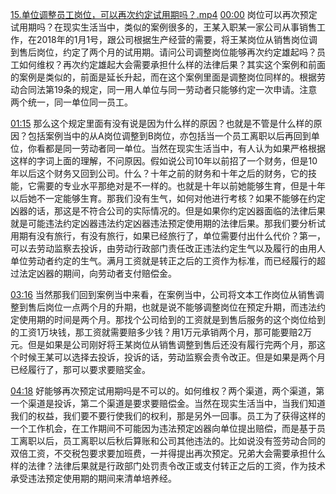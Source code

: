[15.单位调整员工岗位，可以再次约定试用期吗？.mp4](file:///E:%5C法律实务%5CA314【游本春】【20小时200讲】劳动纠纷维权指南及企业风控管控宝典（200讲劳动合同签订法律风险防范与合规管理）%5C15.单位调整员工岗位，可以再次约定试用期吗？.mp4)
[00:00](file:///E:%5C法律实务%5CA314【游本春】【20小时200讲】劳动纠纷维权指南及企业风控管控宝典（200讲劳动合同签订法律风险防范与合规管理）%5C15.单位调整员工岗位，可以再次约定试用期吗？.mp4#t=00:00)
岗位可以再次预定试用期吗？在现实生活当中，类似的案例很多的，王某入职某一家公司从事销售工作，在2018年的1月1号，跟公司根据生产经营的需要，将王某岗位从销售岗位调到售后岗位，约定了两个月的试用期。请问公司调整岗位能够再次约定雄起吗？员工如何维权？再次约定雄起大会需要承担什么样的法律后果？其实这个案例和前面的案例是类似的，前面是延长升起，而在这个案例里面是调整岗位同样的。根据劳动合同法第19条的规定，同一用人单位与同一劳动者只能够约定一次申请。注意两个统一，同一单位同一员工。

[01:15](file:///E:%5C法律实务%5CA314【游本春】【20小时200讲】劳动纠纷维权指南及企业风控管控宝典（200讲劳动合同签订法律风险防范与合规管理）%5C15.单位调整员工岗位，可以再次约定试用期吗？.mp4#t=01:15)
那么这个规定里面有没有说是因为什么样的原因？也就是不管是什么样的原因？包括案例当中的从A岗位调整到B岗位，亦包括当一个员工离职以后再回到单位，你看都是同一劳动者同一单位。当然在现实生活当中，有人认为如果严格根据这样的字词上面的理解，不问原因。假如说公司10年以前招了一个财务，但是10年以后这个财务又回到公司。什么？十年之前的财务和十年之后的财务，它的技能，它需要的专业水平那绝对是不一样的。也就是十年以前她能够生育，但是十年以后她不一定能够生育。那我们没有生气，如何对他进行考核？如果不能够在约定凶器的话，那这是不符合公司的实际情况的。但是如果你约定凶器面临的法律后果就是可能违法约定凶器违法约定凶器违法预定使用期的法律后果。那我们要分析试用期有没有旅行，有没有旅行，如果已经旅行了，单位需要付出什么代价？第一，可以去劳动监察去投诉，由劳动行政部门责任改正违法约定生气以及履行的由用人单位劳动者约定的生气。满月工资就是转正之后的工资作为标准，而已经履行的超过法定凶器的期间，向劳动者支付赔偿金。

[03:16](file:///E:%5C法律实务%5CA314【游本春】【20小时200讲】劳动纠纷维权指南及企业风控管控宝典（200讲劳动合同签订法律风险防范与合规管理）%5C15.单位调整员工岗位，可以再次约定试用期吗？.mp4#t=03:16)
当然那我们回到案例当中来看，在案例当中，公司将文本工作岗位从销售调整到售后岗位一点两个月的升期，也就是说不能够调整岗位在预定升期，而违法约定使用期的时间是两个月。那找个公司给到的工资就是到售后服务的这个岗位给到的工资1万块钱，那工资就需要赔多少钱？用1万元承销两个月，那可能要赔2万元。但是如果是公司刚好将王某岗位从销售调整到售后还没有履行完两个月，那这个时候王某可以选择去投诉，投诉的话，劳动监察会责令改正。但是如果是两个月已经履行了，那可以要求要赔奖金。

[04:18](file:///E:%5C法律实务%5CA314【游本春】【20小时200讲】劳动纠纷维权指南及企业风控管控宝典（200讲劳动合同签订法律风险防范与合规管理）%5C15.单位调整员工岗位，可以再次约定试用期吗？.mp4#t=04:18)
好能够再次预定试用期吗是不可以的。如何维权？两个渠道，两个渠道，第一个渠道是投诉，第二个渠道是要求要赔偿金。当然在现实生活当中，当我们知道我们的权益，我们要不要行使我们的权利，那是另外一回事。员工为了获得这样的一个工作机会，在工作期间不可能因为违法预定凶器向单位提出赔偿，而是基于员工离职以后，员工离职以后秋后算账和公司其他违法的。比如说没有签劳动合同的双倍工资，不交税包要求要加班费，一并得提出再次预定。兄弟大会需要承担什么样的法律？法律后果就是行政部门处罚责令改正或支付转正之后的工资，作为技术承受违法预定使用期的期间来清单培养经。

